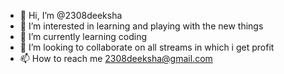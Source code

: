 - 👋 Hi, I’m @2308deeksha
- 👀 I’m interested in learning and playing with the new things
- 🌱 I’m currently learning coding 
- 💞️ I’m looking to collaborate on all streams in which i get profit
- 📫 How to reach me 2308deeksha@gmail.com

<!---
2308deeksha/2308deeksha is a ✨ special ✨ repository because its `README.md` (this file) appears on your GitHub profile.
You can click the Preview link to take a look at your changes.
--->
